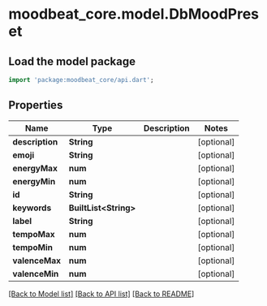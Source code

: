 # moodbeat_core.model.DbMoodPreset

## Load the model package
```dart
import 'package:moodbeat_core/api.dart';
```

## Properties
Name | Type | Description | Notes
------------ | ------------- | ------------- | -------------
**description** | **String** |  | [optional] 
**emoji** | **String** |  | [optional] 
**energyMax** | **num** |  | [optional] 
**energyMin** | **num** |  | [optional] 
**id** | **String** |  | [optional] 
**keywords** | **BuiltList&lt;String&gt;** |  | [optional] 
**label** | **String** |  | [optional] 
**tempoMax** | **num** |  | [optional] 
**tempoMin** | **num** |  | [optional] 
**valenceMax** | **num** |  | [optional] 
**valenceMin** | **num** |  | [optional] 

[[Back to Model list]](../README.md#documentation-for-models) [[Back to API list]](../README.md#documentation-for-api-endpoints) [[Back to README]](../README.md)


